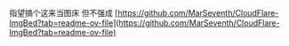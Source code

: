 指望搞个这来当图床 但不强成
[https://github.com/MarSeventh/CloudFlare-ImgBed?tab=readme-ov-file](https://github.com/MarSeventh/CloudFlare-ImgBed?tab=readme-ov-file)